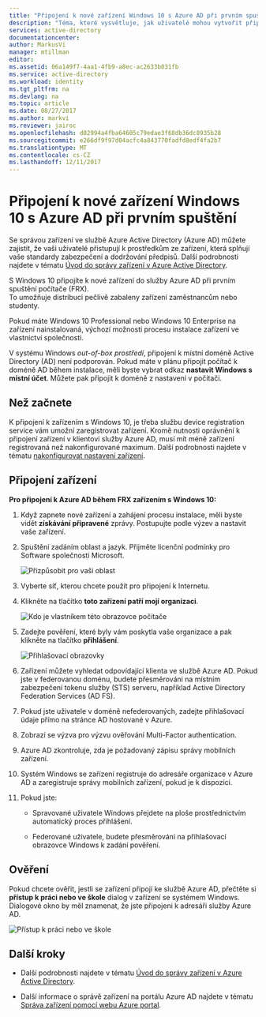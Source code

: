 ```yaml
---
title: "Připojení k nové zařízení Windows 10 s Azure AD při prvním spuštění | Microsoft Docs"
description: "Téma, které vysvětluje, jak uživatelé mohou vytvořit připojení ke službě Azure AD během prostředí prvního spuštění."
services: active-directory
documentationcenter: 
author: MarkusVi
manager: mtillman
editor: 
ms.assetid: 06a149f7-4aa1-4fb9-a8ec-ac2633b031fb
ms.service: active-directory
ms.workload: identity
ms.tgt_pltfrm: na
ms.devlang: na
ms.topic: article
ms.date: 08/27/2017
ms.author: markvi
ms.reviewer: jairoc
ms.openlocfilehash: d02994a4fba64605c79edae3f68db36dc8935b28
ms.sourcegitcommit: e266df9f97d04acfc4a843770fadfd8edf4fa2b7
ms.translationtype: MT
ms.contentlocale: cs-CZ
ms.lasthandoff: 12/11/2017
---
```

# <a name="join-a-new-windows-10-device-with-azure-ad-during-a-first-run"></a>Připojení k nové zařízení Windows 10 s Azure AD při prvním spuštění

Se správou zařízení ve službě Azure Active Directory (Azure AD) můžete zajistit, že vaši uživatelé přistupují k prostředkům ze zařízení, která splňují vaše standardy zabezpečení a dodržování předpisů. Další podrobnosti najdete v tématu [Úvod do správy zařízení v Azure Active Directory](device-management-introduction.md).

S Windows 10 připojíte k nové zařízení do služby Azure AD při prvním spuštění počítače (FRX).  
To umožňuje distribuci pečlivě zabaleny zařízení zaměstnancům nebo studenty.

Pokud máte Windows 10 Professional nebo Windows 10 Enterprise na zařízení nainstalovaná, výchozí možnosti procesu instalace zařízení ve vlastnictví společnosti.

V systému Windows *out-of-box prostředí*, připojení k místní doméně Active Directory (AD) není podporován. Pokud máte v plánu připojit počítač k doméně AD během instalace, měli byste vybrat odkaz **nastavit Windows s místní účet**. Můžete pak připojit k doméně z nastavení v počítači.
 


## <a name="before-you-begin"></a>Než začnete

K připojení k zařízením s Windows 10, je třeba službu device registration service vám umožní zaregistrovat zařízení. Kromě nutnosti oprávnění k připojení zařízení v klientovi služby Azure AD, musí mít méně zařízení registrovaná než nakonfigurované maximum. Další podrobnosti najdete v tématu [nakonfigurovat nastavení zařízení](device-management-azure-portal.md#configure-device-settings).

## <a name="joining-a-device"></a>Připojení zařízení

**Pro připojení k Azure AD během FRX zařízením s Windows 10:**


1. Když zapnete nové zařízení a zahájení procesu instalace, měli byste vidět **získávání připravené** zprávy. Postupujte podle výzev a nastavit vaše zařízení.

2. Spuštění zadáním oblast a jazyk. Přijměte licenční podmínky pro Software společnosti Microsoft.
 
    ![Přizpůsobit pro vaši oblast](./media/device-management-azuread-joined-devices-frx/01.png)

3. Vyberte síť, kterou chcete použít pro připojení k Internetu.

4. Klikněte na tlačítko **toto zařízení patří mojí organizaci**. 

    ![Kdo je vlastníkem této obrazovce počítače](./media/device-management-azuread-joined-devices-frx/02.png)

5. Zadejte pověření, které byly vám poskytla vaše organizace a pak klikněte na tlačítko **přihlášení**.

    ![Přihlašovací obrazovky](./media/device-management-azuread-joined-devices-frx/03.png)

6. Zařízení můžete vyhledat odpovídající klienta ve službě Azure AD. Pokud jste v federovanou doménu, budete přesměrováni na místním zabezpečení tokenu služby (STS) serveru, například Active Directory Federation Services (AD FS).

7. Pokud jste uživatele v doméně nefederovaných, zadejte přihlašovací údaje přímo na stránce AD hostované v Azure. 

8. Zobrazí se výzva pro výzvu ověřování Multi-Factor authentication. 
 
9. Azure AD zkontroluje, zda je požadovaný zápisu správy mobilních zařízení.

10. Systém Windows se zařízení registruje do adresáře organizace v Azure AD a zaregistruje správy mobilních zařízení, pokud je k dispozici.

11. Pokud jste:
    - Spravované uživatele Windows přejdete na ploše prostřednictvím automatický proces přihlášení.

    - Federované uživatele, budete přesměrováni na přihlašovací obrazovce Windows k zadání pověření.

## <a name="verification"></a>Ověření

Pokud chcete ověřit, jestli se zařízení připojí ke službě Azure AD, přečtěte si **přístup k práci nebo ve škole** dialog v zařízení se systémem Windows. Dialogové okno by měl znamenat, že jste připojeni k adresáři služby Azure AD.

![Přístup k práci nebo ve škole](./media/device-management-azuread-joined-devices-frx/13.png)


## <a name="next-steps"></a>Další kroky

- Další podrobnosti najdete v tématu [Úvod do správy zařízení v Azure Active Directory](device-management-introduction.md).

- Další informace o správě zařízení na portálu Azure AD najdete v tématu [Správa zařízení pomocí webu Azure portal](device-management-azure-portal.md).
